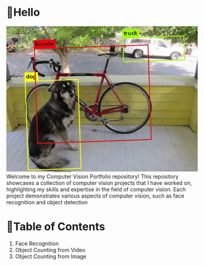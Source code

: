 # 👋Hello
![alt text](https://github.com/naufaljaya/wowrack-cv-porto/blob/main/asset/Object%20detection%20ex.jpeg) 
<br>
Welcome to my Computer Vision Portfolio repository! This repository showcases a collection of computer vision projects that I have worked on, highlighting my skills and expertise in the field of computer vision. Each project demonstrates various aspects of computer vision, such as face recognition and object detection

# 📖Table of Contents

1.  Face Recognition
2.  Object Counting from Video
3.  Object Counting from Image
